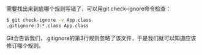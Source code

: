 #

需要找出来到底哪个规则写错了，可以用git check-ignore命令检查：

```bash
$ git check-ignore -v App.class
.gitignore:3:*.class App.class
```

Git会告诉我们，.gitignore的第3行规则忽略了该文件，于是我们就可以知道应该修订哪个规则。
